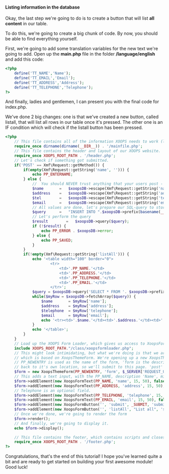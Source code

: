 #### Listing information in the database

Okay, the last step we're going to do is to create a button that will list **all content** in our table.

To do this, we're going to create a big chunk of code. By now, you should be able to find everything yourself.

First, we're going to add some translation variables for the new text we're going to add.
Open up the **main.php** file in the folder **/language/english** and add this code:

```php
<?php
    define('TT_NAME','Name');
    define('TT_EMAIL','Email');
    define('TT_ADDRESS','Address');
    define('TT_TELEPHONE','Telephone');
?>
```
And finally, ladies and gentlemen, I can present you with the final code for index.php.

We've done 2 big changes: one is that we've created a new button, called listall, that will list all rows in our table once it's pressed.
The other one is an IF condition which will check if the listall button has been pressed.
```php 
<?php
    // This file contains all of the information XOOPS needs to work (like the database information). It's the bootstrap of XOOPS, basicly.
    require_once dirname(dirname(__DIR__)) . '/mainfile.php';
    // This file contains the header and layout of our XOOPS website.
    require_once XOOPS_ROOT_PATH . '/header.php';
    // Let's check if something got submitted.
    if('POST' == Xmf\Request::getMethod()) {
        if(empty(Xmf\Request::getString('name', ''))) {
            echo PP_ENTERNAME;
        } else {
            //  You should NEVER trust anything that your users post - always first check the input.
            $name       =   $xoopsDB->escape(Xmf\Request::getString('name', ''));
            $address    =   $xoopsDB->escape(Xmf\Request::getString('address', ''));
            $tel        =   $xoopsDB->escape(Xmf\Request::getString('tel', ''));
            $email      =   $xoopsDB->escape(Xmf\Request::getString('email', ''));
            // All values are done, let's prepare our SQL-query to store this information
            $query      =   "INSERT INTO ".$xoopsDB->prefix(basename(__DIR__)."_myform")." (name, address, telephone, email) VALUES ('$name', '$address', '$tel', '$email' )";
            // Let's perform the query
            $result        =   $xoopsDB->query($query);
            if (!$result) {
                echo PP_ERROR . $xoopsDB->error;
            } else {
                echo PP_SAVED;
            }
        }
        if(!empty(Xmf\Request::getString('listAll'))) {
            echo '<table width="100" border="0">
                    <tr>
                        <td>'.PP_NAME.'</td>
                        <td>'.PP_ADDRESS.'</td>
                        <td>'.PP_TELEPHONE.'</td>
                        <td>'.PP_EMAIL.'</td>
                    </tr>';
            $query = $xoopsDB->query('SELECT * FROM '. $xoopsDB->prefix(basename(__DIR__)."_myform"));
            while($myRow = $xoopsDB->fetchArray($query)) {
                $name       = $myRow['name'];
                $address    = $myRow['address'];
                $telephone  = $myRow['telephone'];
                $email      = $myRow['email'];
                echo '<tr><td>'.$name.'</td><td>'.$address.'</td><td>'.$telephone.'</td><td>'.$email.'</td></tr>';
            }
            echo '</table>';
        }
    }
    // Load up the XOOPS Form Loader, which gives us access to XoopsForm
    include XOOPS_ROOT_PATH."/class/xoopsformloader.php";
    // This might look intimidating, but what we're doing is that we are creating a new form object here called $form,
    // which is based on XoopsThemeForm. We're opening up a new XoopsThemeForm and we give it some parameters.
    // PP_NEWENTRY is used as the name of the form, 'form is the description. $_SERVER['REQUEST_URI'] points the form
    // back to it's own location, so we'll submit to this page. 'post' makes it a POST method.
    $form = new XoopsThemeForm(PP_NEWENTRY, 'form', $_SERVER['REQUEST_URI'], 'post');
    // This adds a text input, with the PP_NAME, description 'Name', minimum length of 15 and maximum length of 75. True means that it's required.
    $form->addElement(new XoopsFormText(PP_NAME, 'name', 15, 50), false);
    $form->addElement(new XoopsFormText(PP_ADDRESS, 'address', 15, 50), false);
    // Telephone is an optional field.
    $form->addElement(new XoopsFormText(PP_TELEPHONE, 'telephone', 15, 50), false);
    $form->addElement(new XoopsFormText(PP_EMAIL, 'email', 15, 50), false);
    $form->addElement(new XoopsFormButton('', 'submit', _SUBMIT, 'submit'));
    $form->addElement(new XoopsFormButton('', 'listAll', "List all", 'submit'), false);
    // Once we're done, we're going to render the form
    $form->render();
    // And finally, we're going to display it.
    echo $form->display();

    // This file contains the footer, which contains scripts and closes our layout.
    require_once XOOPS_ROOT_PATH . '/footer.php';
?>
```

Congratulations, that's the end of this tutorial! I hope you've learned quite a bit and are ready to get started on building your first awesome module!
Good luck!